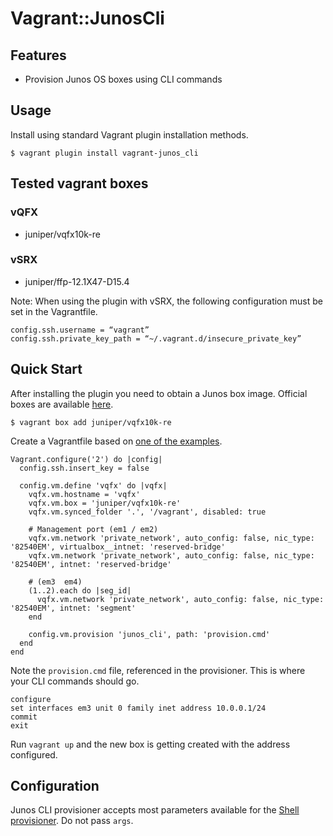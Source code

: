 # Vagrant::JunosCli

## Features

- Provision Junos OS boxes using CLI commands

## Usage

Install using standard Vagrant plugin installation methods.

```
$ vagrant plugin install vagrant-junos_cli
```

## Tested vagrant boxes

### vQFX
- juniper/vqfx10k-re

### vSRX
- juniper/ffp-12.1X47-D15.4

Note: When using the plugin with vSRX, the following configuration must be set in the Vagrantfile.

```
config.ssh.username = “vagrant”
config.ssh.private_key_path = “~/.vagrant.d/insecure_private_key”
```

## Quick Start

After installing the plugin you need to obtain a Junos box image.
Official boxes are available [here](https://github.com/Juniper/vqfx10k-vagrant).

```
$ vagrant box add juniper/vqfx10k-re
```

Create a Vagrantfile based on [one of the examples](https://github.com/Juniper/vqfx10k-vagrant/blob/master/light-1qfx/Vagrantfile).

```
Vagrant.configure('2') do |config|
  config.ssh.insert_key = false

  config.vm.define 'vqfx' do |vqfx|
    vqfx.vm.hostname = 'vqfx'
    vqfx.vm.box = 'juniper/vqfx10k-re'
    vqfx.vm.synced_folder '.', '/vagrant', disabled: true

    # Management port (em1 / em2)
    vqfx.vm.network 'private_network', auto_config: false, nic_type: '82540EM', virtualbox__intnet: 'reserved-bridge'
    vqfx.vm.network 'private_network', auto_config: false, nic_type: '82540EM', intnet: 'reserved-bridge'

    # (em3  em4)
    (1..2).each do |seg_id|
      vqfx.vm.network 'private_network', auto_config: false, nic_type: '82540EM', intnet: 'segment'
    end

    config.vm.provision 'junos_cli', path: 'provision.cmd'
  end
end
```

Note the `provision.cmd` file, referenced in the provisioner.
This is where your CLI commands should go.

```
configure
set interfaces em3 unit 0 family inet address 10.0.0.1/24
commit
exit
```

Run `vagrant up` and the new box is getting created with the address configured.

## Configuration

Junos CLI provisioner accepts most parameters available for the [Shell provisioner](https://www.vagrantup.com/docs/provisioning/shell.html).
Do not pass `args`.

